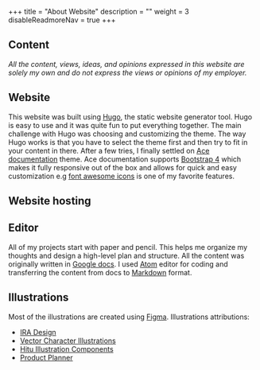 +++
title = "About Website"
description = ""
weight = 3
disableReadmoreNav = true
+++

## Content
*All the content, views, ideas, and opinions expressed in this website are solely my own and do not express the views or opinions of my employer.*

## Website
This website was built using [Hugo](https://gohugo.io/about/what-is-hugo/), the static website generator tool. Hugo is easy to use and it was quite fun to put everything together. The main challenge with Hugo was choosing and customizing the theme. The way Hugo works is that you have to select the theme first and then try to fit in your content in there. After a few tries, I finally settled on [Ace documentation](https://themes.gohugo.io/ace-documentation/) theme. Ace documentation supports [Bootstrap 4](https://getbootstrap.com/) which makes it fully responsive out of the box and allows for quick and easy customization e.g [font awesome icons](https://fontawesome.com/v4.7.0/icons/) is one of my favorite features.


## Website hosting


## Editor
All of my projects start with paper and pencil. This helps me organize my thoughts and design a high-level plan and structure. All the content was originally written in [Google docs](https://docs.google.com/). I used [Atom](https://atom.io/) editor for coding and transferring the content from docs to [Markdown](https://www.markdownguide.org/getting-started/) format.  

## Illustrations
Most of the illustrations are created using [Figma](https://www.figma.com/). Illustrations attributions:
  * [IRA Design](https://iradesign.io/gallery/illustrations)
  * [Vector Character Illustrations](https://www.figma.com/community/file/865151903316043704)
  * [Hitu Illustration Components](https://www.figma.com/file/bzQX2VvJj9KM07n6w0gKFq/Hitu-Illustration-Components-(Community)?node-id=185%3A569)
  * [Product Planner](https://www.figma.com/community/plugin/766652281834442616/Product-Planner)

